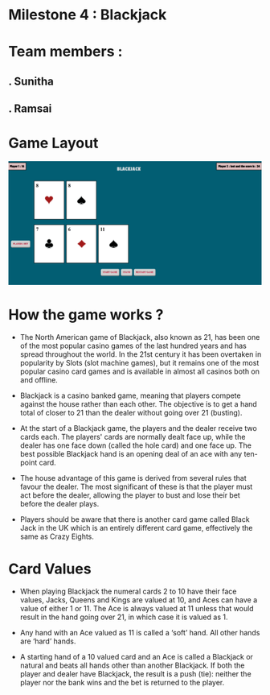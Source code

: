 # Milestone 4 : Blackjack

# Team members :
##             . Sunitha
##             . Ramsai

# Game Layout 

![Image description](images/ui.png)

# How the game works ?
- The North American game of Blackjack, also known as 21, has been one of the most popular casino games of the last hundred years and has spread throughout the world. In the 21st century it has been overtaken in popularity by Slots (slot machine games), but it remains one of the most popular casino card games and is available in almost all casinos both on and offline.

- Blackjack is a casino banked game, meaning that players compete against the house rather than each other. The objective is to get a hand total of closer to 21 than the dealer without going over 21 (busting).

- At the start of a Blackjack game, the players and the dealer receive two cards each. The players' cards are normally dealt face up, while the dealer has one face down (called the hole card) and one face up. The best possible Blackjack hand is an opening deal of an ace with any ten-point card.

- The house advantage of this game is derived from several rules that favour the dealer. The most significant of these is that the player must act before the dealer, allowing the player to bust and lose their bet before the dealer plays.

- Players should be aware that there is another card game called Black Jack in the UK which is an entirely different card game, effectively the same as Crazy Eights.

# Card Values

- When playing Blackjack the numeral cards 2 to 10 have their face values, Jacks, Queens and Kings are valued at 10, and Aces can have a value of either 1 or 11. The Ace is always valued at 11 unless that would result in the hand going over 21, in which case it is valued as 1.

- Any hand with an Ace valued as 11 is called a ‘soft’ hand. All other hands are ‘hard’ hands.

- A starting hand of a 10 valued card and an Ace is called a Blackjack or natural and beats all hands other than another Blackjack. If both the player and dealer have Blackjack, the result is a push (tie): neither the player nor the bank wins and the bet is returned to the player.

